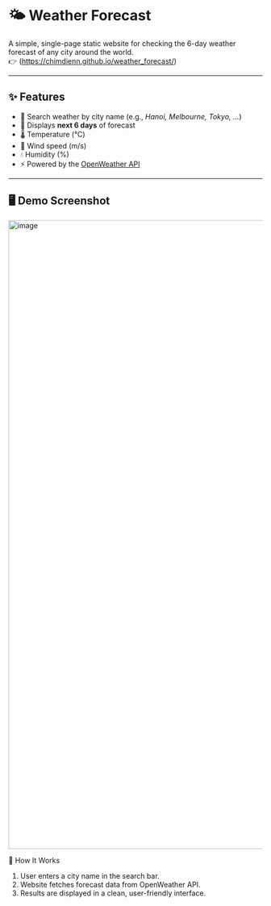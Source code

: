# 🌤️ Weather Forecast

A simple, single-page static website for checking the 6-day weather forecast of any city around the world.  
👉 (https://chimdienn.github.io/weather_forecast/)

---

## ✨ Features

- 🔎 Search weather by city name (e.g., *Hanoi, Melbourne, Tokyo, …*)  
- 📅 Displays **next 6 days** of forecast  
- 🌡️ Temperature (°C)  
- 💨 Wind speed (m/s)  
- 💧 Humidity (%)  
- ⚡ Powered by the [OpenWeather API](https://openweathermap.org/api)

---

## 🖥️ Demo Screenshot
<img width="2548" height="1247" alt="image" src="https://github.com/user-attachments/assets/f340cbea-90ae-4eb1-adbb-246e2a39aefa" />


🚀 How It Works
1) User enters a city name in the search bar.
2) Website fetches forecast data from OpenWeather API.
3) Results are displayed in a clean, user-friendly interface.
